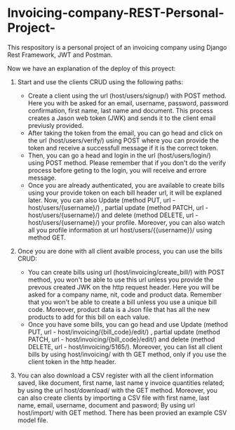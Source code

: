 # Invoicing-company-REST-Personal-Project-
This respository is a personal project of an invoicing company using Django Rest Framework, JWT and Postman.

Now we have an explanation of the deploy of this proyect:

1. Start and use the clients CRUD using the following paths:
    - Create a client using the url (host/users/signup/) with POST method. Here you with be asked for an email, username, password, password confirmation, first name, last name and document. This process creates a Jason web token (JWK) and sends it to the client email previusly provided.
    - After taking the token from the email, you can go head and click on the url (host/users/verify/) using POST where you can provide the token and receive a successfull message if it is the correct token.
    - Then, you can go a head and login in the url (host/users/login/) using POST method. Please remember that if you don't do the verify process before geting to the login, you will receive and errore message.
    - Once you are already authenticated, you are available to create bills using your provide token on each bill header url, it will be explaned later. Now, you can also Update (method PUT, url - host/users/{username}/) , partial update (method PATCH, url - host/users/{username}/) and delete (method DELETE, url - host/users/{username}/) your profile. Moreover, you can also watch all you profile information at url host/users/{{username}}/ using method GET.

2. Once you are done with all client avaible process, you can use the bills CRUD:
    - You can create bills using url (host/invoicing/create_bill/) with POST method, you won't be able to use this url unless you provide the prevous created JWK on the http request header. Here you will be asked for a company name, nit, code and product data. Remember that you won't be able to create a bill unless you use a unique bill code. Moreover, product data is a Json file that has all the new products to add for this bill on each value.
    - Once you have some bills, you can go head and use Update (method PUT, url - host/invoicing/{bill_code}/edit/) , partial update (method PATCH, url - host/invoicing/{bill_code}/edit/) and delete (method DELETE, url - host/invoicing/5165/). Moreover, you can list all client bills by using host/invoicing/ with th GET method, only if you use the client token in the http header.

3. You can also download a CSV register with all the client information saved, like document, first name, last name y invoice quantities related; by using the url host/download/ with the GET method. Moreover, you can also create clients by importing a CSV file with first name, last name, email, username, document and pasword; By using url host/import/ with GET method. There has been provied an example CSV model file.
